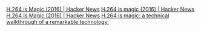 
[H.264 is Magic (2016) | Hacker News](https://news.ycombinator.com/item?id=30710574)
[H.264 is magic (2016) | Hacker News](https://news.ycombinator.com/item?id=19997813)
[H.264 Is Magic (2016) | Hacker News](https://news.ycombinator.com/item?id=40681306)
[H.264 is magic: a technical walkthrough of a remarkable technology.](https://sidbala.com/h-264-is-magic/)
